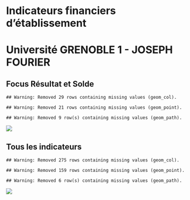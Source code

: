 Indicateurs financiers d’établissement
================

# Université GRENOBLE 1 - JOSEPH FOURIER

## Focus Résultat et Solde

    ## Warning: Removed 29 rows containing missing values (geom_col).

    ## Warning: Removed 21 rows containing missing values (geom_point).

    ## Warning: Removed 9 row(s) containing missing values (geom_path).

![](université_grenoble_1___joseph_fourier_files/figure-gfm/etab.focus-1.png)<!-- -->

## Tous les indicateurs

    ## Warning: Removed 275 rows containing missing values (geom_col).

    ## Warning: Removed 159 rows containing missing values (geom_point).

    ## Warning: Removed 6 row(s) containing missing values (geom_path).

![](université_grenoble_1___joseph_fourier_files/figure-gfm/etab-1.png)<!-- -->
